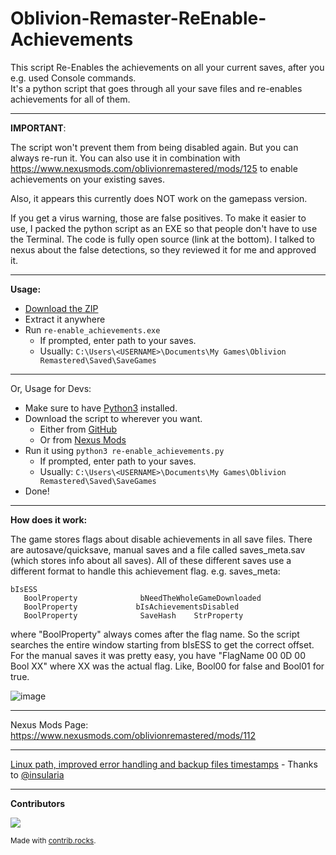# Oblivion-Remaster-ReEnable-Achievements
This script Re-Enables the achievements on all your current saves, after you e.g. used Console commands. <br>
It's a python script that goes through all your save files and re-enables achievements for all of them.

---

**IMPORTANT**: <br>

The script won't prevent them from being disabled again. But you can always re-run it.
You can also use it in combination with https://www.nexusmods.com/oblivionremastered/mods/125 to enable achievements on your existing saves.

Also, it appears this currently does NOT work on the gamepass version.

If you get a virus warning, those are false positives. To make it easier to use, I packed the python script as an EXE so that people don't have to use the Terminal. The code is fully open source (link at the bottom). I talked to nexus about the false detections, so they reviewed it for me and approved it.

---

**Usage:** <br>
- [Download the ZIP](https://github.com/NullDev/Oblivion-Remaster-ReEnable-Achievements/releases/download/1.2.4/re-enable_achievements.zip)
- Extract it anywhere
- Run `re-enable_achievements.exe`
  - If prompted, enter path to your saves.
  - Usually: `C:\Users\<USERNAME>\Documents\My Games\Oblivion Remastered\Saved\SaveGames` 

---

Or, Usage for Devs: 
- Make sure to have [Python3](https://www.python.org/downloads/) installed.
- Download the script to wherever you want.
  - Either from [GitHub](https://raw.githubusercontent.com/NullDev/Oblivion-Remaster-ReEnable-Achievements/refs/heads/master/re-enable_achievements.py)
  - Or from [Nexus Mods](https://www.nexusmods.com/oblivionremastered/mods/112?tab=files)
- Run it using `python3 re-enable_achievements.py`
  - If prompted, enter path to your saves.
  - Usually: `C:\Users\<USERNAME>\Documents\My Games\Oblivion Remastered\Saved\SaveGames`
- Done!

---

**How does it work:**<br>

The game stores flags about disable achievements in all save files. There are autosave/quicksave, manual saves and a file called saves_meta.sav (which stores info about all saves). All of these different saves use a different format to handle this achievement flag. e.g. saves_meta: 

```
bIsESS 
   BoolProperty              bNeedTheWholeGameDownloaded 
   BoolProperty             bIsAchievementsDisabled 
   BoolProperty              SaveHash    StrProperty
```

where "BoolProperty" always comes after the flag name. So the script searches the entire window starting from bIsESS to get the correct offset. <br>
For the manual saves it was pretty easy, you have "FlagName 00 0D 00 Bool XX" where XX was the actual flag. Like, Bool00 for false and Bool01 for true. 

![image](https://github.com/user-attachments/assets/cf075a65-0738-4c3f-8320-bbbfeb0cdb6a)

---

Nexus Mods Page: https://www.nexusmods.com/oblivionremastered/mods/112

---

[Linux path, improved error handling and backup files timestamps](https://github.com/NullDev/Oblivion-Remaster-ReEnable-Achievements/commit/919ad30fcc56fd436325eab6a33417d860c3ee0c) - Thanks to [@insularia](https://github.com/insularia) 

---

**Contributors**

<a href="https://github.com/NullDev/Oblivion-Remaster-ReEnable-Achievements/graphs/contributors">
  <img src="https://contrib.rocks/image?repo=NullDev/Oblivion-Remaster-ReEnable-Achievements" />
</a>

<sub>Made with [contrib.rocks](https://contrib.rocks).</sub>
